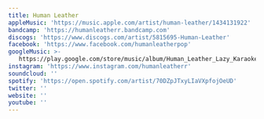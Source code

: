 ```yaml
---
title: Human Leather
appleMusic: 'https://music.apple.com/artist/human-leather/1434131922'
bandcamp: 'https://humanleatherr.bandcamp.com'
discogs: 'https://www.discogs.com/artist/5815695-Human-Leather'
facebook: 'https://www.facebook.com/humanleatherpop'
googleMusic: >-
   https://play.google.com/store/music/album/Human_Leather_Lazy_Karaoke?id=B2mx22ekt5plmpsyizmcasuqqcy
instagram: 'https://www.instagram.com/humanleatherr'
soundcloud: ''
spotify: 'https://open.spotify.com/artist/70DZpJTxyLIaVXpfojOeUD'
twitter: ''
website: ''
youtube: ''
---
```

